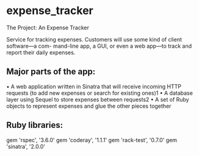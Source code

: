 # expense_tracker

The Project: An Expense Tracker

Service for tracking expenses. Customers will use some kind of client software—a com- mand-line app, a GUI, or even a web app—to track and report their daily expenses.

## Major parts of the app:
• A web application written in Sinatra that will receive incoming HTTP requests (to add new expenses or search for existing ones)1
• A database layer using Sequel to store expenses between requests2
• A set of Ruby objects to represent expenses and glue the other pieces together

## Ruby libraries:
gem 'rspec', '3.6.0' 
gem 'coderay', '1.1.1' 
gem 'rack-test', '0.7.0' 
gem 'sinatra', '2.0.0'
